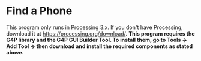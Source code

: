 # Find a Phone
This program only runs in Processing 3.x. If you don't have Processing, download it at https://processing.org/download/. 
**This program requires the G4P library and the G4P GUI Builder Tool. To install them, go to Tools -> Add Tool -> then download and install the required components as stated above.**
